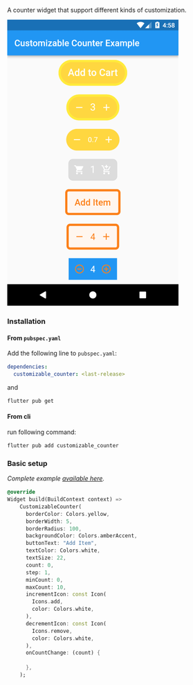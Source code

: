 <!-- 
This README describes the package. If you publish this package to pub.dev,
this README's contents appear on the landing page for your package.

For information about how to write a good package README, see the guide for
[writing package pages](https://dart.dev/guides/libraries/writing-package-pages). 

For general information about developing packages, see the Dart guide for
[creating packages](https://dart.dev/guides/libraries/create-library-packages)
and the Flutter guide for
[developing packages and plugins](https://flutter.dev/developing-packages). 
-->

A counter widget that support different kinds of customization.

![alt text](screenshot/screenshot.png "Sample Screen")

### Installation

#### From `pubspec.yaml`

Add the following line to `pubspec.yaml`:

```yaml
dependencies:
  customizable_counter: <last-release>
```

and

```bash
flutter pub get
```

#### From cli

run following command:

```bash
flutter pub add customizable_counter
```

### Basic setup

*Complete example [available here](https://github.com/ihjohny/Customizable-Counter/blob/main/example/lib/main.dart).*

```dart
@override
Widget build(BuildContext context) =>
    CustomizableCounter(
      borderColor: Colors.yellow,
      borderWidth: 5,
      borderRadius: 100,
      backgroundColor: Colors.amberAccent,
      buttonText: "Add Item",
      textColor: Colors.white,
      textSize: 22,
      count: 0,
      step: 1,
      minCount: 0,
      maxCount: 10,
      incrementIcon: const Icon(
        Icons.add,
        color: Colors.white,
      ),
      decrementIcon: const Icon(
        Icons.remove,
        color: Colors.white,
      ),
      onCountChange: (count) {

      },
    );
```

